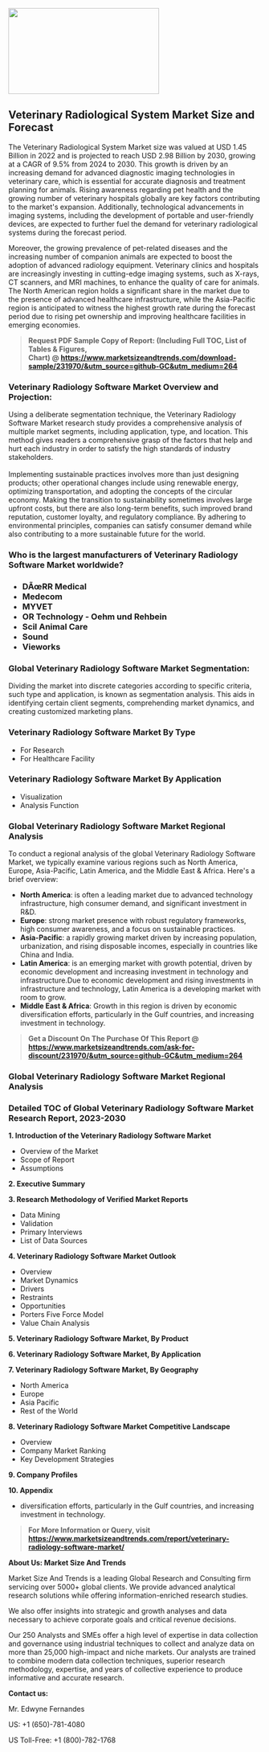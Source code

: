 <p><img class="alignnone size-medium wp-image-20088" src="https://ffe5etoiles.com/wp-content/uploads/2024/12/MST1-300x171.png" alt="" width="300" height="171" /></p><h2>Veterinary Radiological System Market Size and Forecast</h2><p>The Veterinary Radiological System Market size was valued at USD 1.45 Billion in 2022 and is projected to reach USD 2.98 Billion by 2030, growing at a CAGR of 9.5% from 2024 to 2030. This growth is driven by an increasing demand for advanced diagnostic imaging technologies in veterinary care, which is essential for accurate diagnosis and treatment planning for animals. Rising awareness regarding pet health and the growing number of veterinary hospitals globally are key factors contributing to the market's expansion. Additionally, technological advancements in imaging systems, including the development of portable and user-friendly devices, are expected to further fuel the demand for veterinary radiological systems during the forecast period.</p><p>Moreover, the growing prevalence of pet-related diseases and the increasing number of companion animals are expected to boost the adoption of advanced radiology equipment. Veterinary clinics and hospitals are increasingly investing in cutting-edge imaging systems, such as X-rays, CT scanners, and MRI machines, to enhance the quality of care for animals. The North American region holds a significant share in the market due to the presence of advanced healthcare infrastructure, while the Asia-Pacific region is anticipated to witness the highest growth rate during the forecast period due to rising pet ownership and improving healthcare facilities in emerging economies.</p></p><blockquote id="" class=""><strong>Request PDF Sample Copy of Report: (Including Full TOC, List of Tables &amp; Figures, Chart)&nbsp;@&nbsp;<strong><a href="https://www.marketsizeandtrends.com/download-sample/231970/&utm_source=github-GC&utm_medium=264" target="_blank">https://www.marketsizeandtrends.com/download-sample/231970/&utm_source=github-GC&utm_medium=264</a></strong></strong></blockquote><h3 id="" class="">Veterinary Radiology Software Market&nbsp;Overview and Projection:</h3><p id="" class="">Using a deliberate segmentation technique, the Veterinary Radiology Software Market research study provides a comprehensive analysis of multiple market segments, including application, type, and location. This method gives readers a comprehensive grasp of the factors that help and hurt each industry in order to satisfy the high standards of industry stakeholders. <br /> <br />Implementing sustainable practices involves more than just designing products; other operational changes include using renewable energy, optimizing transportation, and adopting the concepts of the circular economy. Making the transition to sustainability sometimes involves large upfront costs, but there are also long-term benefits, such improved brand reputation, customer loyalty, and regulatory compliance. By adhering to environmental principles, companies can satisfy consumer demand while also contributing to a more sustainable future for the world.</p><h3 id="" class="">Who is the largest manufacturers of&nbsp;Veterinary Radiology Software Market worldwide?</h3><h3 class=""><p><ul><li>DÃœRR Medical </li><li> Medecom </li><li> MYVET </li><li> OR Technology - Oehm und Rehbein </li><li> Scil Animal Care </li><li> Sound </li><li> Vieworks</li></ul></p></h3><h3 id="" class="">Global&nbsp;Veterinary Radiology Software Market Segmentation:</h3><p id="" class="">Dividing the market into discrete categories according to specific criteria, such type and application, is known as segmentation analysis. This aids in identifying certain client segments, comprehending market dynamics, and creating customized marketing plans.</p><h3 id="" class="">Veterinary Radiology Software Market&nbsp;By Type</h3><p><p><ul><li>For Research</li><li> For Healthcare Facility</p></li></ul></p></p><h3 id="" class="">Veterinary Radiology Software Market&nbsp;By Application</h3><p class=""><p><ul><li>Visualization</li><li> Analysis Function</li></ul></p></p><h3 id="" class="">Global Veterinary Radiology Software Market Regional Analysis</h3><p id="" class="">To conduct a regional analysis of the global Veterinary Radiology Software Market, we typically examine various regions such as North America, Europe, Asia-Pacific, Latin America, and the Middle East &amp; Africa. Here's a brief overview:</p><ul><li><strong>North America</strong>: is often a leading market due to advanced technology infrastructure, high consumer demand, and significant investment in R&amp;D.</li><li><strong>Europe</strong>: strong market presence with robust regulatory frameworks, high consumer awareness, and a focus on sustainable practices.</li><li><strong>Asia-Pacific</strong>: a rapidly growing market driven by increasing population, urbanization, and rising disposable incomes, especially in countries like China and India.</li><li><strong>Latin America</strong>: is an emerging market with growth potential, driven by economic development and increasing investment in technology and infrastructure.Due to economic development and rising investments in infrastructure and technology, Latin America is a developing market with room to grow.</li><li><strong>Middle East &amp; Africa</strong>: Growth in this region is driven by economic diversification efforts, particularly in the Gulf countries, and increasing investment in technology.</li></ul><blockquote id="" class=""><strong>Get a Discount On The Purchase Of This Report @ <strong><a href="https://www.marketsizeandtrends.com/ask-for-discount/231970/&utm_source=github-GC&utm_medium=264" target="_blank">https://www.marketsizeandtrends.com/ask-for-discount/231970/&utm_source=github-GC&utm_medium=264</a></strong></strong></blockquote><h3 id="" class="">Global Veterinary Radiology Software Market Regional Analysis</h3><h3 id="" class="">Detailed TOC of Global Veterinary Radiology Software Market Research Report, 2023-2030</h3><p id="" class=""><strong>1. Introduction of the Veterinary Radiology Software Market</strong></p><ul><li>Overview of the Market</li><li>Scope of Report</li><li>Assumptions</li></ul><p id="" class=""><strong>2. Executive Summary</strong></p><p id="" class=""><strong>3. Research Methodology of Verified Market Reports</strong></p><ul><li>Data Mining</li><li>Validation</li><li>Primary Interviews</li><li>List of Data Sources</li></ul><p id="" class=""><strong>4. Veterinary Radiology Software Market Outlook</strong></p><ul><li>Overview</li><li>Market Dynamics</li><li>Drivers</li><li>Restraints</li><li>Opportunities</li><li>Porters Five Force Model</li><li>Value Chain Analysis</li></ul><p id="" class=""><strong>5. Veterinary Radiology Software Market, By Product</strong></p><p id="" class=""><strong>6. Veterinary Radiology Software Market, By Application</strong></p><p id="" class=""><strong>7. Veterinary Radiology Software Market, By Geography</strong></p><ul><li>North America</li><li>Europe</li><li>Asia Pacific</li><li>Rest of the World</li></ul><p id="" class=""><strong>8. Veterinary Radiology Software Market Competitive Landscape</strong></p><ul><li>Overview</li><li>Company Market Ranking</li><li>Key Development Strategies</li></ul><p id="" class=""><strong>9. Company Profiles</strong></p><p id="" class=""><strong>10. Appendix</strong></p><ul><li>diversification efforts, particularly in the Gulf countries, and increasing investment in technology.</li></ul><blockquote id="" class=""><strong>For More Information or Query, visit <strong><strong><a href="https://www.marketsizeandtrends.com/report/veterinary-radiology-software-market/" target="_blank">https://www.marketsizeandtrends.com/report/veterinary-radiology-software-market/</a></strong></strong></strong></blockquote><p id="" class=""><strong>About Us: Market Size And Trends</strong></p><p id="" class="">Market Size And Trends is a leading Global Research and Consulting firm servicing over 5000+ global clients. We provide advanced analytical research solutions while offering information-enriched research studies.</p><p id="" class="">We also offer insights into strategic and growth analyses and data necessary to achieve corporate goals and critical revenue decisions.</p><p id="" class="">Our 250 Analysts and SMEs offer a high level of expertise in data collection and governance using industrial techniques to collect and analyze data on more than 25,000 high-impact and niche markets. Our analysts are trained to combine modern data collection techniques, superior research methodology, expertise, and years of collective experience to produce informative and accurate research.</p><p id="" class=""><strong>Contact us:</strong></p><p id="" class="">Mr. Edwyne Fernandes</p><p id="" class="">US: +1 (650)-781-4080</p><p id="" class="">US Toll-Free: +1 (800)-782-1768</p>
